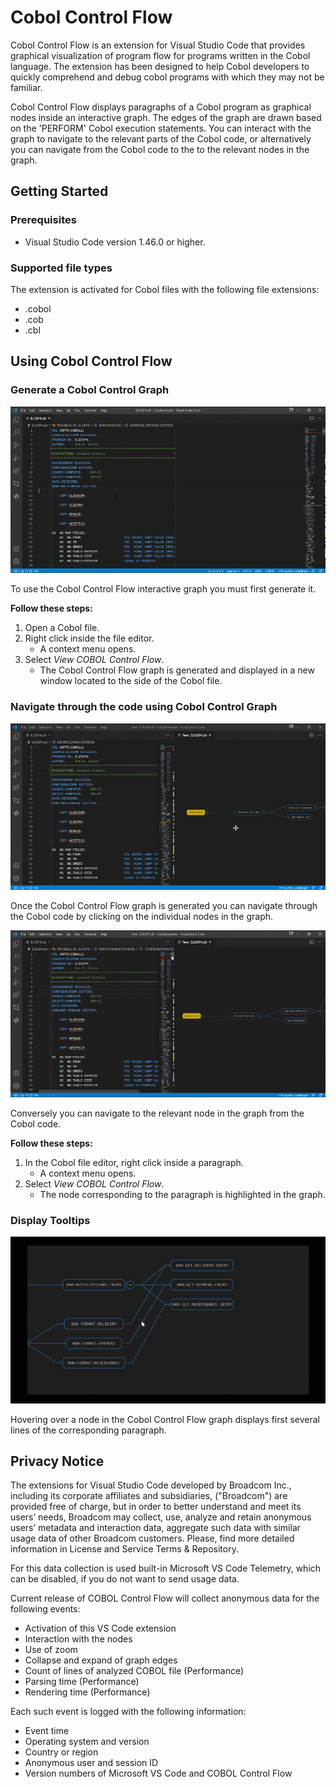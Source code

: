 # Cobol Control Flow

Cobol Control Flow is an extension for Visual Studio Code that provides graphical visualization of program flow for programs written in the Cobol language. The extension has been designed to help Cobol developers to quickly comprehend and debug cobol programs with which they may not be familiar.

Cobol Control Flow displays paragraphs of a Cobol program as graphical nodes inside an interactive graph. The edges of the graph are drawn based on the 'PERFORM' Cobol execution statements. You can interact with the graph to navigate to the relevant parts of the Cobol code, or alternatively you can navigate from the Cobol code to the to the relevant nodes in the graph.

## Getting Started

### Prerequisites

- Visual Studio Code version 1.46.0 or higher.

### Supported file types

The extension is activated for Cobol files with the following file extensions:
 - .cobol
 - .cob
 - .cbl

## Using Cobol Control Flow

###  Generate a Cobol Control Graph

![](CobolControlFlow_generateFlow.gif)

To use the Cobol Control Flow interactive graph you must first generate it.

**Follow these steps:**
1. Open a Cobol file.
2. Right click inside the file editor.
    - A context menu opens.
3. Select *View COBOL Control Flow*.
    - The Cobol Control Flow graph is generated and displayed in a new window located to the side of the Cobol file.

### Navigate through the code using Cobol Control Graph

![](CobolControlFlow_highlightingCode.gif)

Once the Cobol Control Flow graph is generated you can navigate through the Cobol code by clicking on the individual nodes in the graph.

![](CobolControlFlow_highlightingNodes.gif)

Conversely you can navigate to the relevant node in the graph from the Cobol code.

**Follow these steps:**

1. In the Cobol file editor, right click inside a paragraph.
    - A context menu opens.
2. Select *View COBOL Control Flow*.
    - The node corresponding to the paragraph is highlighted in the graph.

### Display Tooltips

![](CobolControlFlow_tooltip.gif)

Hovering over a node in the Cobol Control Flow graph displays first several lines of the corresponding paragraph.




## Privacy Notice
The extensions for Visual Studio Code developed by Broadcom Inc., including its corporate affiliates and subsidiaries, ("Broadcom") are provided free of charge, but in order to better understand and meet its users’ needs, Broadcom may collect, use, analyze and retain anonymous users’ metadata and interaction data, aggregate such data with similar usage data of other Broadcom customers. Please, find more detailed information in License and Service Terms & Repository.

For this data collection is used built-in Microsoft VS Code Telemetry, which can be disabled, if you do not want to send usage data.

Current release of COBOL Control Flow will collect anonymous data for the following events:
- Activation of this VS Code extension
- Interaction with the nodes
- Use of zoom
- Collapse and expand of graph edges
- Count of lines of analyzed COBOL file (Performance)
- Parsing time (Performance)
- Rendering time (Performance)

Each such event is logged with the following information:
- Event time
- Operating system and version
- Country or region
- Anonymous user and session ID
- Version numbers of Microsoft VS Code and COBOL Control Flow

